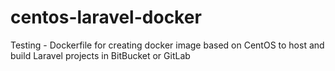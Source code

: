 # centos-laravel-docker
Testing - Dockerfile for creating docker image based on CentOS to host and build Laravel projects in BitBucket or GitLab
